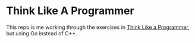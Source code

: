 # Think Like A Programmer
This repo is me working through the exercises in [Think Like a Programmer](https://www.amazon.com/Think-Like-Programmer-Introduction-Creative-ebook/dp/B008RQMDU4), but using Go instead of C++.